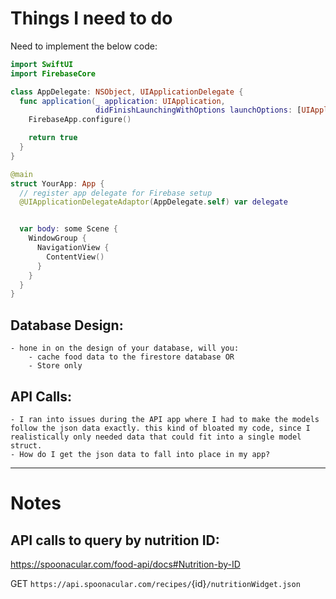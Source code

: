 #  Things I need to do

Need to implement the below code:
```swift
import SwiftUI
import FirebaseCore

class AppDelegate: NSObject, UIApplicationDelegate {
  func application(_ application: UIApplication,
                   didFinishLaunchingWithOptions launchOptions: [UIApplication.LaunchOptionsKey : Any]? = nil) -> Bool {
    FirebaseApp.configure()

    return true
  }
}

@main
struct YourApp: App {
  // register app delegate for Firebase setup
  @UIApplicationDelegateAdaptor(AppDelegate.self) var delegate


  var body: some Scene {
    WindowGroup {
      NavigationView {
        ContentView()
      }
    }
  }
}
```
## Database Design: 
    - hone in on the design of your database, will you:
        - cache food data to the firestore database OR
        - Store only  


## API Calls:
    - I ran into issues during the API app where I had to make the models follow the json data exactly. this kind of bloated my code, since I realistically only needed data that could fit into a single model struct. 
    - How do I get the json data to fall into place in my app? 


---

# Notes

## API calls to query by nutrition ID: 
https://spoonacular.com/food-api/docs#Nutrition-by-ID 

GET `https://api.spoonacular.com/recipes/`{id}`/nutritionWidget.json`
